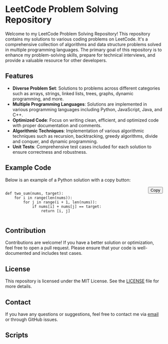 # LeetCode Problem Solving Repository

Welcome to my LeetCode Problem Solving Repository! This repository contains my solutions to various coding problems on LeetCode. It's a comprehensive collection of algorithms and data structure problems solved in multiple programming languages. The primary goal of this repository is to enhance my problem-solving skills, prepare for technical interviews, and provide a valuable resource for other developers.

## Features

- **Diverse Problem Set**: Solutions to problems across different categories such as arrays, strings, linked lists, trees, graphs, dynamic programming, and more.
- **Multiple Programming Languages**: Solutions are implemented in various programming languages including Python, JavaScript, Java, and C++.
- **Optimized Code**: Focus on writing clean, efficient, and optimized code with proper documentation and comments.
- **Algorithmic Techniques**: Implementation of various algorithmic techniques such as recursion, backtracking, greedy algorithms, divide and conquer, and dynamic programming.
- **Unit Tests**: Comprehensive test cases included for each solution to ensure correctness and robustness.

## Example Code

Below is an example of a Python solution with a copy button:

<div style="position: relative;">
  <pre><code id="code1">
def two_sum(nums, target):
    for i in range(len(nums)):
        for j in range(i + 1, len(nums)):
            if nums[i] + nums[j] == target:
                return [i, j]
  </code></pre>
  <button onclick="copyToClipboard('#code1')" style="position: absolute; top: 0; right: 0;">Copy</button>
</div>

## Contribution

Contributions are welcome! If you have a better solution or optimization, feel free to open a pull request. Please ensure that your code is well-documented and includes test cases.

## License

This repository is licensed under the MIT License. See the [LICENSE](LICENSE) file for more details.

## Contact

If you have any questions or suggestions, feel free to contact me via [email](mailto:your.email@example.com) or through GitHub issues.

## Scripts

<script>
function copyToClipboard(selector) {
  const element = document.querySelector(selector);
  const text = element.innerText;
  navigator.clipboard.writeText(text).then(function() {
    alert('Code copied to clipboard');
  }, function(err) {
    alert('Failed to copy text: ', err);
  });
}
</script>
